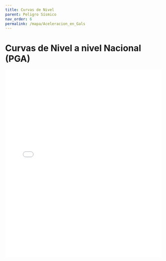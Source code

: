 ```yaml
---
title: Curvas de Nivel
parent: Peligro Sísmico
nav_order: 6
permalink: /mapa/Aceleracion_en_Gals
---
```


# Curvas de Nivel a nivel Nacional (PGA)

<iframe src="../Aceleracion_en_Gals.html" width="100%" height="600" frameborder="0"></iframe>
